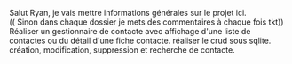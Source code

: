 Salut Ryan, je vais mettre informations générales sur le projet ici. </br>
(( Sinon dans chaque dossier je mets des commentaires à chaque fois tkt)) </br>
Réaliser un gestionnaire de contacte avec affichage d'une liste de contactes ou du détail d'une fiche contacte. réaliser le crud sous sqlite. création, modification, suppression et recherche de contacte.